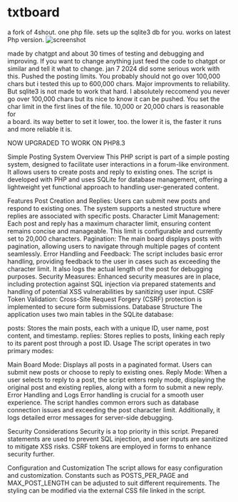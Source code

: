 # txtboard 
a fork of 4shout. one php file.  sets up the sqlite3 db for you. works on latest Php version. 
![screenshot](https://github.com/adelia4/txtboard/assets/128197007/fa2e7ccf-6e99-4523-b33f-6e98bb641889)

made by chatgpt and about 30 times of testing and debugging and improving. 
If you want to change anything just feed the code to chatgpt or similar and tell it what to change. 
jan 7 2024 did some serious work with this. Pushed the posting limits. You probably should not go over
100,000 chars but i tested this up to 600,000 chars. Major improvments to reliability. But sqlite3 
is not made to work that hard. I absolutely reccomend you never go over 100,000 chars but its nice to know it 
can be pushed. You set the char limit in the first lines of the file. 10,000 or 20,000 chars is reasonable for \
a board. its way better to set it lower, too. the lower it is, the faster it runs and more reliable it is. 

NOW UPGRADED TO WORK ON PHP8.3 

Simple Posting System
Overview
This PHP script is part of a simple posting system, designed to facilitate user interactions in a forum-like environment. It allows users to create posts and reply to existing ones. The script is developed with PHP and uses SQLite for database management, offering a lightweight yet functional approach to handling user-generated content.

Features
Post Creation and Replies: Users can submit new posts and respond to existing ones. The system supports a nested structure where replies are associated with specific posts.
Character Limit Management: Each post and reply has a maximum character limit, ensuring content remains concise and manageable. This limit is configurable and currently set to 20,000 characters.
Pagination: The main board displays posts with pagination, allowing users to navigate through multiple pages of content seamlessly.
Error Handling and Feedback: The script includes basic error handling, providing feedback to the user in cases such as exceeding the character limit. It also logs the actual length of the post for debugging purposes.
Security Measures: Enhanced security measures are in place, including protection against SQL injection via prepared statements and handling of potential XSS vulnerabilities by sanitizing user input.
CSRF Token Validation: Cross-Site Request Forgery (CSRF) protection is implemented to secure form submissions.
Database Structure
The application uses two main tables in the SQLite database:

posts: Stores the main posts, each with a unique ID, user name, post content, and timestamp.
replies: Stores replies to posts, linking each reply to its parent post through a post ID.
Usage
The script operates in two primary modes:

Main Board Mode: Displays all posts in a paginated format. Users can submit new posts or choose to reply to existing ones.
Reply Mode: When a user selects to reply to a post, the script enters reply mode, displaying the original post and existing replies, along with a form to submit a new reply.
Error Handling and Logs
Error handling is crucial for a smooth user experience. The script handles common errors such as database connection issues and exceeding the post character limit. Additionally, it logs detailed error messages for server-side debugging.

Security Considerations
Security is a top priority in this script. Prepared statements are used to prevent SQL injection, and user inputs are sanitized to mitigate XSS risks. CSRF tokens are employed in forms to enhance security further.

Configuration and Customization
The script allows for easy configuration and customization. Constants such as POSTS_PER_PAGE and MAX_POST_LENGTH can be adjusted to suit different requirements. The styling can be modified via the external CSS file linked in the script.
